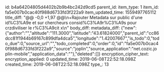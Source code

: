 id: b4a64204805d4402b2b9b4bc242d9cd5
parent_id: 
item_type: 1
item_id: fa5e007b0cac40f988d6733fd3f222a9
item_updated_time: 1559497765112
title_diff: "@@ -0,0 +1,97 @@\n+Rajouter Metadata sur public d'une id%C3%A9e et sur chercheurs consid%C3%A9r%C3%A9s pour crzdiviliser le r%C3%A9cit x\n"
body_diff: 
metadata_diff: {"new":{"author":"","altitude":"111.3000","latitude":"43.61824000","parent_id":"cc86dcc81f1944b69167c899dfa4dca5","longitude":"1.42007667","is_todo":0,"todo_due":0,"source_url":"","todo_completed":0,"order":0,"id":"fa5e007b0cac40f988d6733fd3f222a9","source":"joplin","source_application":"net.cozic.joplin-mobile","application_data":""},"deleted":[]}
encryption_cipher_text: 
encryption_applied: 0
updated_time: 2019-06-08T22:52:18.098Z
created_time: 2019-06-08T22:52:18.098Z
type_: 13